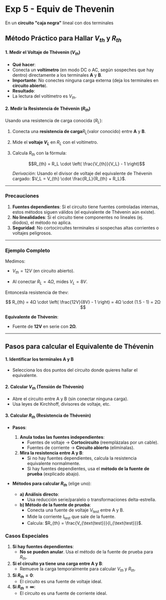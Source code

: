# Exp 5 - Equiv de Thevenin

En un **circuito "caja negra"** lineal con dos terminales 

## **Método Práctico para Hallar $V_{th}$ y $R_{th}$**

#### **1. Medir el Voltaje de Thévenin ($V_{th}$)**

- **Qué hacer**:  
- Conecta un **voltímetro** (en modo DC o AC, según sospeches que hay dentro) directamente a los terminales **A** y **B**.  
- **Importante**: No conectes ninguna carga externa (deja los terminales en **circuito abierto**).  
- **Resultado**:  
- La lectura del voltímetro es $V_{th}$.  

#### **2. Medir la Resistencia de Thévenin ($R_{th}$)**

Usando una resistencia de carga conocida ($R_L$):

1. Conecta una **resistencia de carga**$R_L$(valor conocido) entre **A** y **B**.

2. Mide el **voltaje $V_L$** en $R_L$ con el voltímetro.  

3. Calcula $R_{th}$ con la fórmula:  
   
   $$R_{th} = R_L \cdot \left( \frac{V_{th}}{V_L} - 1 \right)$$
   
   *Derivación*: Usando el divisor de voltaje del equivalente de Thévenin cargado: $V_L = V_{th} \cdot \frac{R_L}{R_{th} + R_L}$.  

---

### **Precauciones**

1. **Fuentes dependientes**: Si el circuito tiene fuentes controladas internas, estos métodos siguen válidos (el equivalente de Thévenin aún existe).  
2. **No linealidades**: Si el circuito tiene componentes no lineales (ej. diodos), el método no aplica.  
3. **Seguridad**: No cortocircuites terminales si sospechas altas corrientes o voltajes peligrosos.  

---

### **Ejemplo Completo**

Medimos:

- $V_{th} = 12V$ (en circuito abierto).  

- Al conectar $R_L = 4Ω$, mides $V_L = 8V$.  

Entoncesla resistencia de thev:

$$
R_{th} = 4Ω \cdot \left( \frac{12V}{8V} - 1 \right) = 4Ω \cdot (1.5 - 1) = 2Ω
$$

**Equivalente de Thévenin**:  

- Fuente de **12V** en serie con **2Ω**.  

---

## **Pasos para calcular el Equivalente de Thévenin**

#### **1. Identificar los terminales A y B**

- Selecciona los dos puntos del circuito donde quieres hallar el equivalente.  

#### **2. Calcular $V_{th}$ (Tensión de Thévenin)**

- Abre el circuito entre A y B (sin conectar ninguna carga).  
- Usa leyes de Kirchhoff, divisores de voltaje, etc.  

#### **3. Calcular $R_{th}$ (Resistencia de Thévenin)**

- **Pasos**:  
  
  1. **Anula todas las fuentes independientes**:  
     - Fuentes de voltaje → **Cortocircuito** (reemplázalas por un cable).  
     - Fuentes de corriente → **Circuito abierto** (elimínalas).  
  2. **Mira la resistencia entre A y B**:  
     - Si no hay fuentes dependientes, calcula la resistencia equivalente normalmente.  
     - Si hay fuentes dependientes, usa el **método de la fuente de prueba** (explicado abajo).  

- **Métodos para calcular $R_{th}$** (elige uno):  
  
  - **a) Análisis directo**:  
    - Usa reducción serie/paralelo o transformaciones delta-estrella.  
  - **b) Método de la fuente de prueba**:  
    - Conecta una fuente de voltaje $V_{\text{test}}$ entre A y B.  
    - Mide la corriente $I_{\text{test}}$ que sale de la fuente.  
    - Calcula: $R_{th} = \frac{V_{\text{test}}}{I_{\text{test}}}$.  

### **Casos Especiales**

1. **Si hay fuentes dependientes**:  
   - **No se pueden anular**. Usa el método de la fuente de prueba para $R_{th}$.  
2. **Si el circuito ya tiene una carga entre A y B**:  
   - Remueve la carga temporalmente para calcular $V_{th}$ y $R_{th}$.  
3. **Si $R_{th} = 0$**:  
   - El circuito es una fuente de voltaje ideal.  
4. **Si $R_{th} = \infty$**:  
   - El circuito es una fuente de corriente ideal.  
